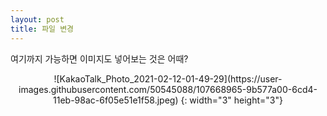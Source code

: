 ```yaml
---
layout: post
title: 파일 변경
---
```

여기까지 가능하면 이미지도 넣어보는 것은 어때?
<center> ![KakaoTalk_Photo_2021-02-12-01-49-29](https://user-images.githubusercontent.com/50545088/107668965-9b577a00-6cd4-11eb-98ac-6f05e51e1f58.jpeg) {: width="3" height="3"} </center>
